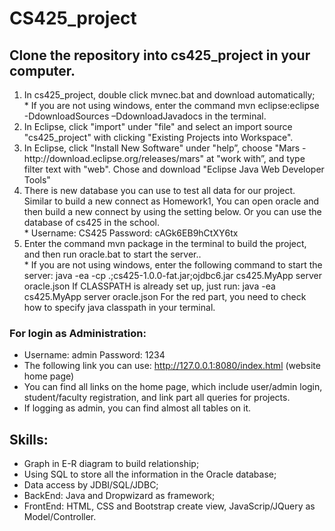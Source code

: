 # CS425_project

## Clone the repository into cs425_project in your computer.

<ol>
<li>In cs425_project, double click mvnec.bat and download automatically;</li>
   * If you are not using windows, enter the command mvn eclipse:eclipse -DdownloadSources –DdownloadJavadocs in the terminal.
  
<li>In Eclipse, click "import" under "file" and select an import source "cs425_project" with clicking "Existing Projects into Workspace".</li>
<li>In Eclipse, click "Install New Software" under "help”, choose "Mars - http://download.eclipse.org/releases/mars" at "work with”, and type filter text with "web". Chose and download "Eclipse Java Web Developer Tools"</li>
<li>There is new database you can use to test all data for our project. Similar to build a new connect as Homework1, You can open oracle and then build a new connect by using the setting below. Or you can use the database of cs425 in the school.</li>
  * Username: CS425       Password: cAGk6EB9hCtXY6tx
  <li>Enter the command mvn package in the terminal to build the project, and then run oracle.bat to start the server..</li>
  * If you are not using windows, enter the following command to start the server:
 java -ea -cp .;cs425-1.0.0-fat.jar;ojdbc6.jar cs425.MyApp server oracle.json
If CLASSPATH is already set up, just run:
java -ea cs425.MyApp server oracle.json
For the red part, you need to check how to specify java classpath in your terminal.
  
</ol>


### For login as Administration:
- Username: admin     Password: 1234
- The following link you can use:
http://127.0.0.1:8080/index.html (website home page)
- You can find all links on the home page, which include user/admin login, student/faculty registration, and link part all queries for projects. 
- If logging as admin, you can find almost all tables on it.


## Skills:
 - Graph in E-R diagram to build relationship;
 - Using SQL to store all the information in the Oracle database;
 - Data access by JDBI/SQL/JDBC;
 - BackEnd: Java and Dropwizard as framework;
- FrontEnd: HTML, CSS and Bootstrap create view, JavaScrip/JQuery as Model/Controller.
